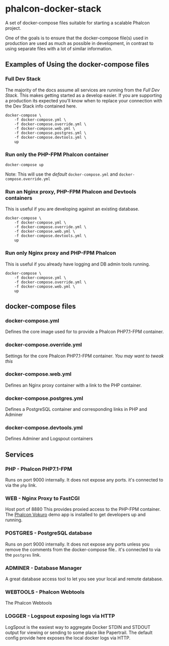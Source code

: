 # phalcon-docker-stack

A set of docker-compose files suitable for starting a scalable Phalcon project.

One of the goals is to ensure that the docker-compose file(s) used in production are used as much as possible in development, in contrast to using separate files with a lot of similar information.

## Examples of Using the docker-compose files

### Full Dev Stack

The majority of the docs assume all services are running from the *Full Dev Stack*. This makes getting started as a develop easier.
If you are supporting a production its expected you'll know when to replace your connection with the Dev Stack info contained here.

```
docker-compose \
    -f docker-compose.yml \
    -f docker-compose.override.yml \ 
    -f docker-compose.web.yml \
    -f docker-compose.postgres.yml \
    -f docker-compose.devtools.yml \
    up
```

### Run only the PHP-FPM Phalcon container

```docker-compose up```

Note: This will use the *default* `docker-compose.yml` and `docker-compose.override.yml`


### Run an Nginx proxy, PHP-FPM Phalcon and Devtools containers

This is useful if you are developing against an existing database.

```
docker-compose \
    -f docker-compose.yml \
    -f docker-compose.override.yml \ 
    -f docker-compose.web.yml \
    -f docker-compose.devtools.yml \
    up
```

### Run only Nginx proxy and PHP-FPM Phalcon 

This is useful if you already have logging and DB admin tools running.

```
docker-compose \
    -f docker-compose.yml \
    -f docker-compose.override.yml \ 
    -f docker-compose.web.yml \
    up
```

## docker-compose files

### docker-compose.yml

Defines the core image used for to provide a Phalcon PHP7.1-FPM container.

### docker-compose.override.yml

Settings for the core Phalcon PHP7.1-FPM container.
*You may want to tweak this*

### docker-compose.web.yml

Defines an Nginx proxy container with a link to the PHP container.

### docker-compose.postgres.yml

Defines a PostgreSQL container and corresponding links in PHP and Adminer

### docker-compose.devtools.yml

Defines Adminer and Logspout containers

## Services

### PHP - Phalcon PHP7.1-FPM 

Runs on port 9000 internally.
It does not expose any ports.
it's connected to via the `php` link.

### WEB - Nginx Proxy to FastCGI

Host port of 8880
This provides proxied access to the PHP-FPM container.
The [Phalcon Vokuro](https://github.com/phalcon/vokuro) demo app is installed to get developers up and running.


### POSTGRES - PostgreSQL database 

Runs on port 9000 internally.
It does not expose any ports unless you remove the comments from the docker-compose file..
it's connected to via the `postgres` link.

### ADMINER - Database Manager

A great database access tool to let you see your local and remote database.

### WEBTOOLS - Phalcon Webtools

The Phalcon Webtools

### LOGGER - Logspout exposing logs via HTTP

LogSpout is the easiest way to aggregate Docker STDIN and STDOUT output for viewing or sending to some place like Papertrail.
The default config provide here exposes the local docker logs via HTTP.